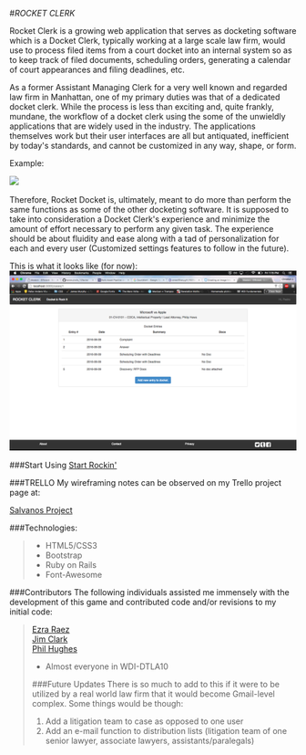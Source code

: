 #_*ROCKET CLERK*_

Rocket Clerk is a growing web application that serves as docketing software which is a Docket Clerk, typically working at a large scale law firm, would use to process filed items from a court docket into an internal system so as to keep track of filed documents, scheduling orders, generating a calendar of court appearances and filing deadlines, etc.

As a former Assistant Managing Clerk for a very well known and regarded law firm in Manhattan, one of my primary duties was that of a dedicated docket clerk.  While the process is less than exciting and, quite frankly, mundane, the workflow of a docket clerk using the some of the unwieldly applications that are widely used in the industry.  The applications themselves work but their user interfaces are all but antiquated, inefficient by today's standards, and cannot be customized in any way, shape, or form.

Example:

[<img src="http://www.courtalert.com/images/cmecfDiary.gif">](http://www.courtalert.com/images/cmecfDiary.gif/)

Therefore, Rocket Docket is, ultimately, meant to do more than perform the same functions as some of the other docketing software.  It is supposed to take into consideration a Docket Clerk's experience and minimize the amount of effort necessary to perform any given task.  The experience should be about fluidity and ease along with a tad of personalization for each and every user (Customized settings features to follow in the future).

This is what it looks like (for now):
[<img src="app/assets/images/rocket_clerk_screenshot.png">](app/assets/images/rocket_clerk_screenshot.png)

###Start Using
 [Start Rockin'](https://warm-island-81233.herokuapp.com/)

###TRELLO
My wireframing notes can be observed on my Trello project page at:

 [Salvanos Project](https://trello.com/b/xaWMPggW/rocket_clerk)
 
###Technologies:
>- HTML5/CSS3  
>- Bootstrap  
>- Ruby on Rails 
>- Font-Awesome

###Contributors
The following individuals assisted me immensely with the development of this game and contributed code and/or revisions to my initial code:
>[Ezra Raez](https://github.com/EARnagram)        
>[Jim Clark](https://github.com/jim-clark)  
>[Phil Hughes](https://github.com/h4w5)  
>- Almost everyone in WDI-DTLA10
>
>###Future Updates
>There is so much to add to this if it were to be utilized by a real world law firm that it would become Gmail-level complex.  Some things would be though:
>1. Add a litigation team to case as opposed to one user  
>2. Add an e-mail function to distribution lists (litigation team of one senior lawyer, associate lawyers, assistants/paralegals)
>
>
